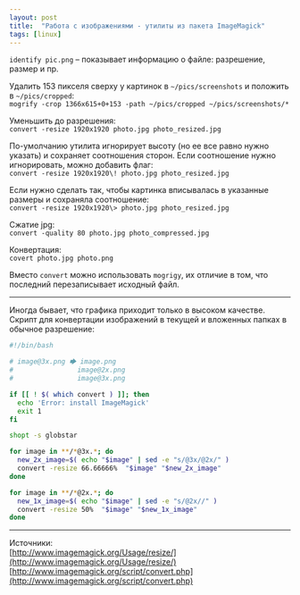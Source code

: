 ```yaml
---
layout: post
title:  "Работа с изображениями - утилиты из пакета ImageMagick"
tags: [linux]
---
```


`identify pic.png` – показывает информацию о файле: разрешение, размер и пр.

Удалить 153 пикселя сверху у картинок в `~/pics/screenshots` и положить в `~/pics/cropped`:  
`mogrify -crop 1366x615+0+153 -path ~/pics/cropped ~/pics/screenshots/*`

Уменьшить до разрешения:  
`convert -resize 1920x1920 photo.jpg photo_resized.jpg`

По-умолчанию утилита игнорирует высоту (но ее все равно нужно указать)
и сохраняет соотношения сторон. Если соотношение нужно игнорировать, можно добавить флаг:  
`convert -resize 1920x1920\! photo.jpg photo_resized.jpg`

Если нужно сделать так, чтобы картинка вписывалась
в указанные размеры и сохраняла соотношение:  
`convert -resize 1920x1920\> photo.jpg photo_resized.jpg`

Сжатие jpg:  
`convert -quality 80 photo.jpg photo_compressed.jpg`

Конвертация:  
`covert photo.jpg photo.png`

Вместо `convert` можно использовать `mogrigy`, их отличие в том,
что последний перезаписывает исходный файл.

******

Иногда бывает, что графика приходит только в высоком качестве.
Скрипт для конвертации изображений в текущей и вложенных папках
в обычное разрешение:
```bash
#!/bin/bash

# image@3x.png 🡆 image.png
#                image@2x.png
#                image@3x.png

if [[ ! $( which convert ) ]]; then
  echo 'Error: install ImageMagick'
  exit 1
fi

shopt -s globstar

for image in **/*@3x.*; do
  new_2x_image=$( echo "$image" | sed -e "s/@3x/@2x/" )
  convert -resize 66.66666%  "$image" "$new_2x_image"
done

for image in **/*@2x.*; do
  new_1x_image=$( echo "$image" | sed -e "s/@2x//" )
  convert -resize 50%  "$image" "$new_1x_image"
done
```

***************************************************************

Источники:  
[http://www.imagemagick.org/Usage/resize/](http://www.imagemagick.org/Usage/resize/)  
[http://www.imagemagick.org/script/convert.php](http://www.imagemagick.org/script/convert.php)
